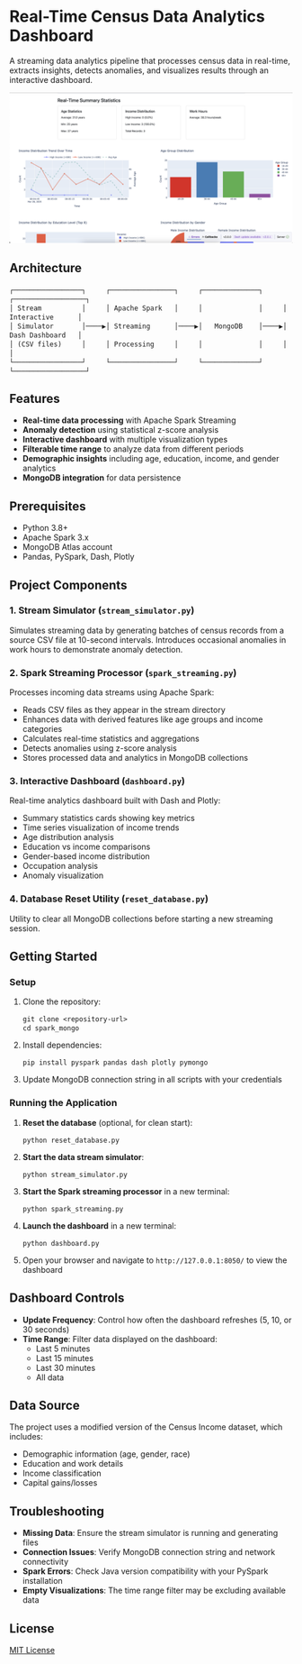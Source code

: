 # Real-Time Census Data Analytics Dashboard

A streaming data analytics pipeline that processes census data in real-time, extracts insights, detects anomalies, and visualizes results through an interactive dashboard.

![Dashboard Preview](dashboard_preview.png)

## Architecture

```
┌─────────────────┐     ┌────────────────┐     ┌──────────────┐     ┌──────────────────┐
│ Stream          │     │ Apache Spark   │     │              │     │ Interactive      │
│ Simulator       │────▶│ Streaming      │────▶│   MongoDB    │────▶│ Dash Dashboard   │
│ (CSV files)     │     │ Processing     │     │              │     │                  │
└─────────────────┘     └────────────────┘     └──────────────┘     └──────────────────┘
```

## Features

- **Real-time data processing** with Apache Spark Streaming
- **Anomaly detection** using statistical z-score analysis
- **Interactive dashboard** with multiple visualization types
- **Filterable time range** to analyze data from different periods
- **Demographic insights** including age, education, income, and gender analytics
- **MongoDB integration** for data persistence

## Prerequisites

- Python 3.8+
- Apache Spark 3.x
- MongoDB Atlas account
- Pandas, PySpark, Dash, Plotly

## Project Components

### 1. Stream Simulator (`stream_simulator.py`)

Simulates streaming data by generating batches of census records from a source CSV file at 10-second intervals. Introduces occasional anomalies in work hours to demonstrate anomaly detection.

### 2. Spark Streaming Processor (`spark_streaming.py`)

Processes incoming data streams using Apache Spark:
- Reads CSV files as they appear in the stream directory
- Enhances data with derived features like age groups and income categories
- Calculates real-time statistics and aggregations
- Detects anomalies using z-score analysis
- Stores processed data and analytics in MongoDB collections

### 3. Interactive Dashboard (`dashboard.py`)

Real-time analytics dashboard built with Dash and Plotly:
- Summary statistics cards showing key metrics
- Time series visualization of income trends
- Age distribution analysis
- Education vs income comparisons
- Gender-based income distribution
- Occupation analysis
- Anomaly visualization

### 4. Database Reset Utility (`reset_database.py`)

Utility to clear all MongoDB collections before starting a new streaming session.

## Getting Started

### Setup

1. Clone the repository:
   ```
   git clone <repository-url>
   cd spark_mongo
   ```

2. Install dependencies:
   ```
   pip install pyspark pandas dash plotly pymongo
   ```

3. Update MongoDB connection string in all scripts with your credentials

### Running the Application

1. **Reset the database** (optional, for clean start):
   ```
   python reset_database.py
   ```

2. **Start the data stream simulator**:
   ```
   python stream_simulator.py
   ```

3. **Start the Spark streaming processor** in a new terminal:
   ```
   python spark_streaming.py
   ```

4. **Launch the dashboard** in a new terminal:
   ```
   python dashboard.py
   ```

5. Open your browser and navigate to `http://127.0.0.1:8050/` to view the dashboard

## Dashboard Controls

- **Update Frequency**: Control how often the dashboard refreshes (5, 10, or 30 seconds)
- **Time Range**: Filter data displayed on the dashboard:
  - Last 5 minutes
  - Last 15 minutes
  - Last 30 minutes
  - All data

## Data Source

The project uses a modified version of the Census Income dataset, which includes:
- Demographic information (age, gender, race)
- Education and work details
- Income classification
- Capital gains/losses

## Troubleshooting

- **Missing Data**: Ensure the stream simulator is running and generating files
- **Connection Issues**: Verify MongoDB connection string and network connectivity
- **Spark Errors**: Check Java version compatibility with your PySpark installation
- **Empty Visualizations**: The time range filter may be excluding available data

## License

[MIT License](LICENSE)
